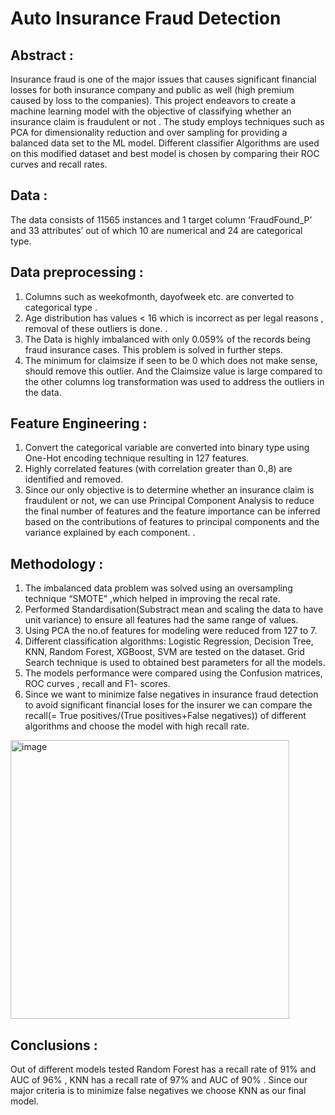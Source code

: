 # Auto Insurance Fraud Detection
## Abstract :
Insurance fraud is one of the major issues that causes significant financial losses for both insurance company and public as well (high premium caused by loss to the companies). This project endeavors to create a machine learning model with the objective of classifying whether an insurance claim is fraudulent or not . The study employs techniques such as PCA for dimensionality reduction and over sampling for providing a balanced data set to the ML model. Different classifier Algorithms are used on this modified dataset and best model is chosen by comparing their ROC curves and recall rates.

## Data :
The data consists of 11565 instances and 1 target column ‘FraudFound_P’ and 33 attributes’ out of which 10 are numerical and 24 are categorical type.

## Data preprocessing :
1. Columns such as weekofmonth, dayofweek etc. are converted to categorical type .
2. Age distribution has values < 16 which is incorrect as per legal reasons , removal of these outliers is done.                .
3. The Data is highly imbalanced with only 0.059% of the records being fraud insurance cases. This problem is solved in further steps.
4. The minimum for claimsize if seen to be 0 which does not make sense, should remove this outlier. And the Claimsize value is large compared to the other columns log transformation was used to address the outliers in the data.         

## Feature Engineering : 
1. Convert the categorical variable are converted into binary type using One-Hot encoding technique resulting in 127 features.
2. Highly correlated features (with correlation greater than 0.,8) are identified and removed.
3. Since our only objective is to determine whether an insurance claim is fraudulent or not, we can use Principal Component Analysis to reduce the final number of features and the feature importance can be inferred based on the contributions of features to principal components and the variance explained by each component. .

## Methodology :
1. The imbalanced data problem was solved using an oversampling technique “SMOTE” ,which helped in improving the recal rate.
2. Performed Standardisation(Substract mean and scaling the data to have unit variance) to ensure all features had the same range of values.  
3. Using PCA the no.of features for modeling were reduced from 127 to 7.
4. Different classification algorithms: Logistic Regression, Decision Tree, KNN, Random Forest, XGBoost, SVM are tested on the dataset. Grid Search technique is used to obtained best parameters for all the models.
5. The models performance were compared using the Confusion matrices, ROC curves , recall and F1- scores.
6. Since we want to minimize false negatives in insurance fraud detection to avoid significant financial loses for the insurer we can compare the recall(= True positives/(True positives+False negatives)) of different algorithms and choose the model with high recall rate.

<img width="446" alt="image" src="https://github.com/amrutha2508/Auto_insurance_fraud_detection/assets/147953598/32b950ce-b2df-4cd4-93d5-27d7ee4f4ca4">


## Conclusions :
Out of different models tested Random Forest has a recall rate of 91% and AUC of 96% , KNN has a recall rate of 97% and AUC  of 90% . Since our major criteria is to minimize false negatives we choose KNN as our final model.
